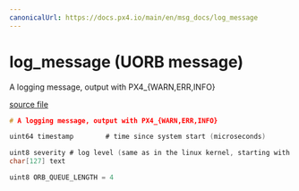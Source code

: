 ```yaml
---
canonicalUrl: https://docs.px4.io/main/en/msg_docs/log_message
---
```


# log_message (UORB message)

A logging message, output with PX4_{WARN,ERR,INFO}

[source file](https://github.com/PX4/PX4-Autopilot/blob/release/1.13/msg/log_message.msg)

```c
# A logging message, output with PX4_{WARN,ERR,INFO}

uint64 timestamp		# time since system start (microseconds)

uint8 severity # log level (same as in the linux kernel, starting with 0)
char[127] text

uint8 ORB_QUEUE_LENGTH = 4

```
